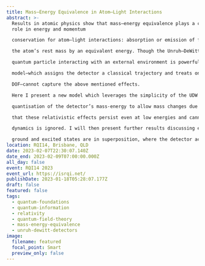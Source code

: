 ```yaml
---
title: Mass–Energy Equivalence in Atom–Light Interactions
abstract: >-
  Results in atomic physics show that mass–energy equivalence plays a crucial
  role in energy and momentum

  conservation for atom–light interactions: absorption or emission of field quanta must also change

  the atom’s rest mass by an equivalent energy. Though the Unruh–DeWitt (UDW) detector model of a

  quantum particle interacting with an external environment is powerful in its simplicity, the dominant

  model—which assigns the detector a classical trajectory and treats only the internal state as a quantum

  DOF—cannot capture the above mentioned effects.

  Here I present a new model which leverages the simplicity of the UDW model while also incorporating

  quantisation of the detector’s mass-energy to allow mass changes due to emission/absorption. I show

  that these relativistic effects persist even at low energies and cannot be ignored unless all centre of mass

  dynamics is ignored. I will then present further results discussing effects that arise when such a detector’s

  ground and excited states are in superposition, where the detector acts as a quantum clock.
location: RQI14, Brisbane, QLD
date: 2023-02-07T22:30:07.140Z
date_end: 2023-02-09T07:00:00.000Z
all_day: false
event: RQI14 2023
event_url: https://isrqi.net/
publishDate: 2023-01-18T05:28:07.177Z
draft: false
featured: false
tags:
  - quantum-foundations
  - quantum-information
  - relativity
  - quantum-field-theory
  - mass-energy-equivalence
  - unruh-dewitt-detectors
image:
  filename: featured
  focal_point: Smart
  preview_only: false
---
```

